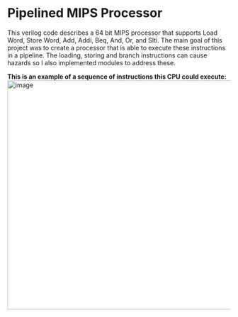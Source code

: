 # Pipelined MIPS Processor
 
This verilog code describes a 64 bit MIPS processor that supports Load Word, Store Word, Add, Addi, Beq, And, Or, and Slti. The main goal of this project was to create a processor that is able to execute these instructions in a pipeline. The loading, storing and branch instructions can cause hazards so I also implemented modules to address these. 

**This is an example of a sequence of instructions this CPU could execute:**
<img width="517" alt="image" src="https://github.com/arn477/Pipelined-MIPS-Processor/assets/75505943/0f6f03c6-dd8f-4fb5-be3b-b310eb83b817">
